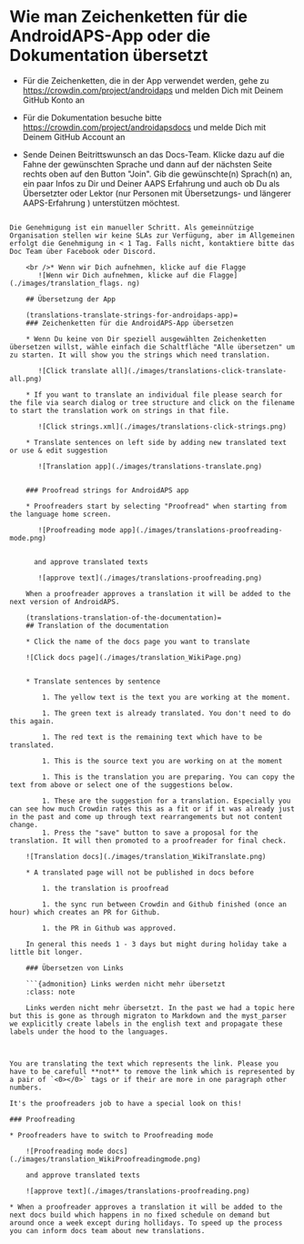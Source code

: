 # Wie man Zeichenketten für die AndroidAPS-App oder die Dokumentation übersetzt

* Für die Zeichenketten, die in der App verwendet werden, gehe zu <https://crowdin.com/project/androidaps> und melden Dich mit Deinem GitHub Konto an
* Für die Dokumentation besuche bitte <https://crowdin.com/project/androidapsdocs> und melde Dich mit Deinem GitHub Account an

* Sende Deinen Beitrittswunsch an das Docs-Team. Klicke dazu auf die Fahne der gewünschten Sprache und dann auf der nächsten Seite rechts oben auf den Button "Join". Gib die gewünschte(n) Sprach(n) an, ein paar Infos zu Dir und Deiner AAPS Erfahrung und auch ob Du als Übersetzter oder Lektor (nur Personen mit Übersetzungs- und längerer AAPS-Erfahrung ) unterstützen möchtest.

```{admonition} Time for Approval :class: note

Die Genehmigung ist ein manueller Schritt. Als gemeinnützige Organisation stellen wir keine SLAs zur Verfügung, aber im Allgemeinen erfolgt die Genehmigung in < 1 Tag. Falls nicht, kontaktiere bitte das Doc Team über Facebook oder Discord.

    <br />* Wenn wir Dich aufnehmen, klicke auf die Flagge
       ![Wenn wir Dich aufnehmen, klicke auf die Flagge](./images/translation_flags. ng)
    
    ## Übersetzung der App
    
    (translations-translate-strings-for-androidaps-app)=
    ### Zeichenketten für die AndroidAPS-App übersetzen
    
    * Wenn Du keine von Dir speziell ausgewählten Zeichenketten übersetzen willst, wähle einfach die Schaltfläche "Alle übersetzen" um zu starten. It will show you the strings which need translation.
    
       ![Click translate all](./images/translations-click-translate-all.png)
    
    * If you want to translate an individual file please search for the file via search dialog or tree structure and click on the filename to start the translation work on strings in that file.
    
       ![Click strings.xml](./images/translations-click-strings.png)
    
    * Translate sentences on left side by adding new translated text or use & edit suggestion 
    
       ![Translation app](./images/translations-translate.png)
    
    
    ### Proofread strings for AndroidAPS app
    
    * Proofreaders start by selecting "Proofread" when starting from the language home screen.
    
       ![Proofreading mode app](./images/translations-proofreading-mode.png) 
    
    
      and approve translated texts 
    
       ![approve text](./images/translations-proofreading.png)
    
    When a proofreader approves a translation it will be added to the next version of AndroidAPS.
    
    (translations-translation-of-the-documentation)=
    ## Translation of the documentation
    
    * Click the name of the docs page you want to translate
    
    ![Click docs page](./images/translation_WikiPage.png)
    
    
    * Translate sentences by sentence
    
        1. The yellow text is the text you are working at the moment.
    
        1. The green text is already translated. You don't need to do this again.
    
        1. The red text is the remaining text which have to be translated.
    
        1. This is the source text you are working on at the moment
    
        1. This is the translation you are preparing. You can copy the text from above or select one of the suggestions below.
    
        1. These are the suggestion for a translation. Especially you can see how much Crowdin rates this as a fit or if it was already just in the past and come up through text rearrangements but not content change.
        1. Press the "save" button to save a proposal for the translation. It will then promoted to a proofreader for final check.
    
    ![Translation docs](./images/translation_WikiTranslate.png)
    
    * A translated page will not be published in docs before 
    
        1. the translation is proofread
    
        1. the sync run between Crowdin and Github finished (once an hour) which creates an PR for Github.
    
        1. the PR in Github was approved.
    
    In general this needs 1 - 3 days but might during holiday take a little bit longer.
    
    ### Übersetzen von Links
    
    ```{admonition} Links werden nicht mehr übersetzt
    :class: note
    
    Links werden nicht mehr übersetzt. In the past we had a topic here but this is gone as through migraton to Markdown and the myst_parser we explicitly create labels in the english text and propagate these labels under the hood to the languages.
    
    

You are translating the text which represents the link. Please you have to be carefull **not** to remove the link which is represented by a pair of `<0></0>` tags or if their are more in one paragraph other numbers.

It's the proofreaders job to have a special look on this!

### Proofreading

* Proofreaders have to switch to Proofreading mode
    
    ![Proofreading mode docs](./images/translation_WikiProofreadingmode.png)
    
    and approve translated texts
    
    ![approve text](./images/translations-proofreading.png)

* When a proofreader approves a translation it will be added to the next docs build which happens in no fixed schedule on demand but around once a week except during hollidays. To speed up the process you can inform docs team about new translations.